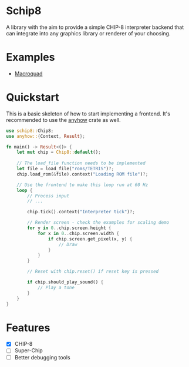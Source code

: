 # Schip8
A library with the aim to provide a simple CHIP-8 interpreter backend that can integrate into any graphics library or renderer of your choosing.

# Examples 
- [Macroquad](https://github.com/overthemil/schip8-macroquad)

# Quickstart
This is a basic skeleton of how to start implementing a frontend. 
It's recommended to use the [anyhow](https://crates.io/crates/anyhow/) crate as well.
```rust
use schip8::Chip8; 
use anyhow::{Context, Result};

fn main() -> Result<()> {
    let mut chip = Chip8::default();
    
    // The load_file function needs to be implemented
    let file = load_file("roms/TETRIS")?;    
    chip.load_rom(&file).context("Loading ROM file")?;

    // Use the frontend to make this loop run at 60 Hz
    loop {
        // Process input
        // ...

        chip.tick().context("Interpreter tick")?;

        // Render screen - check the examples for scaling demo 
        for y in 0..chip.screen.height {
            for x in 0..chip.screen.width {
                if chip.screen.get_pixel(x, y) {
                    // Draw
                }
            }
        }

        // Reset with chip.reset() if reset key is pressed

        if chip.should_play_sound() {
            // Play a tone
        } 
    }
}
```

# Features
- [x] CHIP-8
- [ ] Super-Chip
- [ ] Better debugging tools
